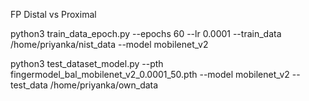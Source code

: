 FP Distal vs Proximal

python3 train_data_epoch.py --epochs 60 --lr 0.0001 --train_data /home/priyanka/nist_data --model mobilenet_v2 

 python3 test_dataset_model.py --pth fingermodel_bal_mobilenet_v2_0.0001_50.pth --model mobilenet_v2 --test_data /home/priyanka/own_data 
